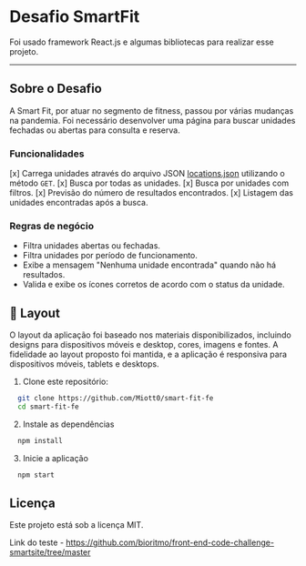# Desafio SmartFit
Foi usado framework React.js e algumas bibliotecas para realizar esse projeto.
<hr/>

## Sobre o Desafio 
A Smart Fit, por atuar no segmento de fitness, passou por várias mudanças na pandemia. Foi necessário desenvolver uma página para buscar unidades fechadas ou abertas para consulta e reserva.

### Funcionalidades
[x] Carrega unidades através do arquivo JSON [locations.json](https://test-frontend-developer.s3.amazonaws.com/data/locations.json) utilizando o método `GET`.
[x] Busca por todas as unidades.
[x] Busca por unidades com filtros.
[x] Previsão do número de resultados encontrados.
[x] Listagem das unidades encontradas após a busca.

### Regras de negócio
- Filtra unidades abertas ou fechadas.
- Filtra unidades por período de funcionamento.
- Exibe a mensagem "Nenhuma unidade encontrada" quando não há resultados.
- Valida e exibe os ícones corretos de acordo com o status da unidade.

## 🎨 Layout

O layout da aplicação foi baseado nos materiais disponibilizados, incluindo designs para dispositivos móveis e desktop, cores, imagens e fontes. A fidelidade ao layout proposto foi mantida, e a aplicação é responsiva para dispositivos móveis, tablets e desktops.

1. Clone este repositório:

```bash
  git clone https://github.com/Miott0/smart-fit-fe
  cd smart-fit-fe

```

2. Instale as dependências

```bash
  npm install
```

3. Inicie a aplicação

```bash
  npm start
```

## Licença
Este projeto está sob a licença MIT.


 Link do teste - https://github.com/bioritmo/front-end-code-challenge-smartsite/tree/master
